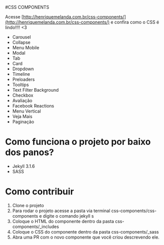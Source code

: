 #CSS COMPONENTS

Acesse [http://henriquemelanda.com.br/css-components/](http://henriquemelanda.com.br/css-components/) e confira como o CSS é lindo!!!! <3

- Carousel
- Collapse
- Menu Mobile
- Modal
- Tab
- Card
- Dropdown
- Timeline
- Preloaders
- Tooltips
- Text Filter Background
- Checkbox
- Avaliação
- Facebook Reactions
- Menu Vertical
- Veja Mais
- Paginação

# Como funciona o projeto por baixo dos panos?
- Jekyll 3.1.6
- SASS

# Como contribuir
1. Clone o projeto
2. Para rodar o projeto acesse a pasta via terminal css-components/css-components e digite o comando jekyll s
3. Coloque o HTML do componente dentro da pasta css-components/_includes
4. Coloque o CSS do componente dentro da pasta css-components/_sass
5. Abra uma PR com o novo componente que você criou descrevendo ele.
